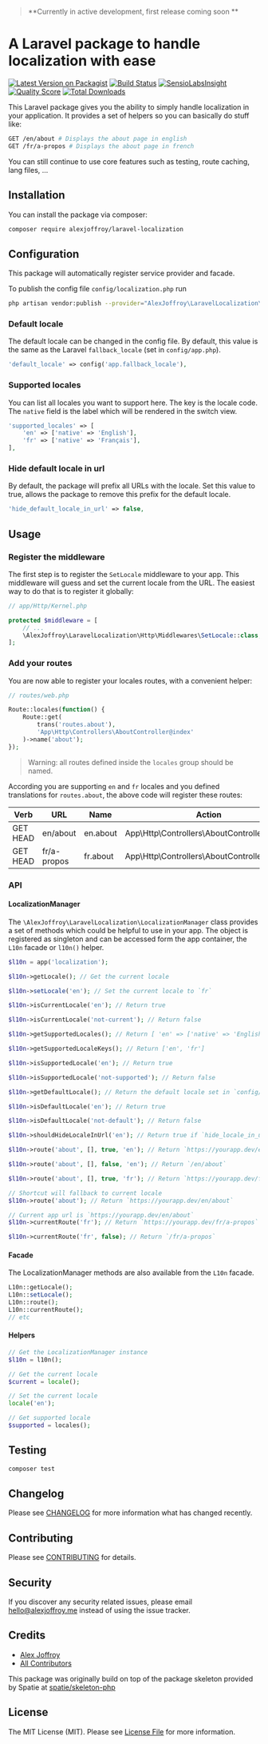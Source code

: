 > **Currently in active development, first release coming soon **

# A Laravel package to handle localization with ease

[![Latest Version on Packagist](https://img.shields.io/packagist/v/alexjoffroy/laravel-localization.svg?style=flat-square)](https://packagist.org/packages/alexjoffroy/laravel-localization)
[![Build Status](https://img.shields.io/travis/alexjoffroy/laravel-localization/master.svg?style=flat-square)](https://travis-ci.org/alexjoffroy/laravel-localization)
[![SensioLabsInsight](https://img.shields.io/sensiolabs/i/xxxxxxxxx.svg?style=flat-square)](https://insight.sensiolabs.com/projects/xxxxxxxxx)
[![Quality Score](https://img.shields.io/scrutinizer/g/alexjoffroy/laravel-localization.svg?style=flat-square)](https://scrutinizer-ci.com/g/alexjoffroy/laravel-localization)
[![Total Downloads](https://img.shields.io/packagist/dt/alexjoffroy/laravel-localization.svg?style=flat-square)](https://packagist.org/packages/alexjoffroy/laravel-localization)

This Laravel package gives you the ability to simply handle localization in your application. It provides a set of helpers so you can basically do stuff like:

```bash
GET /en/about # Displays the about page in english
GET /fr/a-propos # Displays the about page in french
```

You can still continue to use core features such as testing, route caching, lang files, ... 

## Installation

You can install the package via composer:

```bash
composer require alexjoffroy/laravel-localization
```

## Configuration 

This package will automatically register service provider and facade.

To publish the config file `config/localization.php` run

```bash
php artisan vendor:publish --provider="AlexJoffroy\LaravelLocalization\Providers\LocalizationServiceProvider"
```

### Default locale

The default locale can be changed in the config file. By default, this value is the same as the Laravel `fallback_locale` (set in `config/app.php`).

```php
'default_locale' => config('app.fallback_locale'),
```

### Supported locales

You can list all locales you want to support here. The key is the locale code. The `native` field is the label which will be rendered in the switch view.

```php
'supported_locales' => [
    'en' => ['native' => 'English'],
    'fr' => ['native' => 'Français'],
],
```

### Hide default locale in url

By default, the package will prefix all URLs with the locale. Set this value to true, allows the package to remove this prefix for the default locale.

```php
'hide_default_locale_in_url' => false,
```

## Usage

### Register the middleware
The first step is to register the `SetLocale` middleware to your app. This middleware will guess and set the current locale from the URL. 
The easiest way to do that is to register it globally:
```php
// app/Http/Kernel.php

protected $middleware = [
    // ...
    \AlexJoffroy\LaravelLocalization\Http\Middlewares\SetLocale::class,
];
```

### Add your routes
You are now able to register your locales routes, with a convenient helper:
```php
// routes/web.php

Route::locales(function() {
    Route::get(
        trans('routes.about'), 
        'App\Http\Controllers\AboutController@index'
    )->name('about');
});
```

> Warning: all routes defined inside the `locales` group should be named.

According you are supporting `en` and `fr` locales and you defined translations for `routes.about`, the above code will register these routes:

| Verb         | URL         | Name     | Action                                     | 
| ------------ |------------ | -------- | ------------------------------------------ |
| GET HEAD     | en/about    | en.about | App\Http\Controllers\AboutController@index |
| GET HEAD     | fr/a-propos | fr.about | App\Http\Controllers\AboutController@index |

### API

#### LocalizationManager

The `\AlexJoffroy\LaravelLocalization\LocalizationManager` class provides a set of methods which could be helpful to use in your app. The object is registered as singleton and can be accessed form the app container, the `L10n` facade or `l10n()` helper.

```php
$l10n = app('localization');

$l10n->getLocale(); // Get the current locale

$l10n->setLocale('en'); // Set the current locale to `fr`

$l10n->isCurrentLocale('en'); // Return true

$l10n->isCurrentLocale('not-current'); // Return false

$l10n->getSupportedLocales(); // Return [ 'en' => ['native' => 'English'], 'fr' => ['native' => 'Français']]

$l10n->getSupportedLocaleKeys(); // Return ['en', 'fr']

$l10n->isSupportedLocale('en'); // Return true

$l10n->isSupportedLocale('not-supported'); // Return false

$l10n->getDefaultLocale(); // Return the default locale set in `config/localization.php`

$l10n->isDefaultLocale('en'); // Return true

$l10n->isDefaultLocale('not-default'); // Return false

$l10n->shouldHideLocaleInUrl('en'); // Return true if `hide_locale_in_url` is set to true in `config/localization.php`

$l10n->route('about', [], true, 'en'); // Return `https://yourapp.dev/en/about`

$l10n->route('about', [], false, 'en'); // Return `/en/about`

$l10n->route('about', [], true, 'fr'); // Return `https://yourapp.dev/fr/a-propos`

// Shortcut will fallback to current locale
$l10n->route('about'); // Return `https://yourapp.dev/en/about` 

// Current app url is `https://yourapp.dev/en/about`
$l10n->currentRoute('fr'); // Return `https://yourapp.dev/fr/a-propos`

$l10n->currentRoute('fr', false); // Return `/fr/a-propos`
```

#### Facade

The LocalizationManager methods are also available from the `L10n` facade.

```php
L10n::getLocale();
L10n::setLocale();
L10n::route();
L10n::currentRoute();
// etc
```

#### Helpers

```php
// Get the LocalizationManager instance
$l10n = l10n(); 

// Get the current locale
$current = locale(); 

// Set the current locale
locale('en');

// Get supported locale
$supported = locales();
```

## Testing

``` bash
composer test
```

## Changelog

Please see [CHANGELOG](CHANGELOG.md) for more information what has changed recently.

## Contributing

Please see [CONTRIBUTING](CONTRIBUTING.md) for details.

## Security

If you discover any security related issues, please email hello@alexjoffroy.me instead of using the issue tracker.

## Credits

- [Alex Joffroy](https://github.com/alexjoffroy)
- [All Contributors](../../contributors)

This package was originally build on top of the package skeleton provided by Spatie at [spatie/skeleton-php](https://github.com/spatie/skeleton-php)

## License

The MIT License (MIT). Please see [License File](LICENSE.md) for more information.


